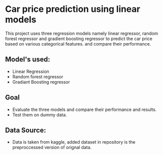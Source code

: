 # Car price prediction using linear models
This project uses three regression models namely linear regressor, random forest regressor and gradient boosting regressor to predict the car price based on various categorical features. and compare their performance.    
## Model's used:
* Linear Regression
* Random forest regressor
* Gradiant Boosting regressor

## Goal
* Evaluate the three models and compare their performance and results.
* Test them on dummy data.

## Data Source:
* Data is taken from kaggle, added dataset in repository is the preproccessed version of orignal data.

